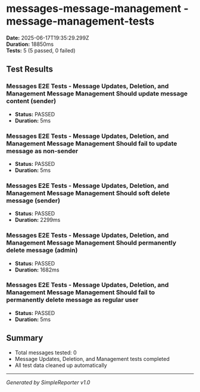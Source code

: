 # messages-message-management - message-management-tests

**Date:** 2025-06-17T19:35:29.299Z  
**Duration:** 18850ms  
**Tests:** 5 (5 passed, 0 failed)

## Test Results


### Messages E2E Tests - Message Updates, Deletion, and Management Message Management Should update message content (sender)
- **Status:** PASSED
- **Duration:** 5ms



### Messages E2E Tests - Message Updates, Deletion, and Management Message Management Should fail to update message as non-sender
- **Status:** PASSED
- **Duration:** 5ms



### Messages E2E Tests - Message Updates, Deletion, and Management Message Management Should soft delete message (sender)
- **Status:** PASSED
- **Duration:** 2299ms



### Messages E2E Tests - Message Updates, Deletion, and Management Message Management Should permanently delete message (admin)
- **Status:** PASSED
- **Duration:** 1682ms



### Messages E2E Tests - Message Updates, Deletion, and Management Message Management Should fail to permanently delete message as regular user
- **Status:** PASSED
- **Duration:** 5ms



## Summary

- Total messages tested: 0
- Message Updates, Deletion, and Management tests completed
- All test data cleaned up automatically

---
*Generated by SimpleReporter v1.0*
